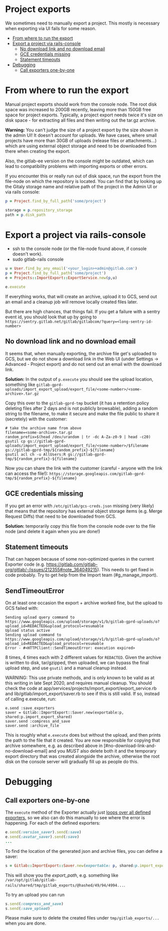 # Project exports

We sometimes need to manually export a project. This mostly is necessary when
exporting via UI fails for some reason.

<!-- vim-markdown-toc GitLab -->

* [From where to run the export](#from-where-to-run-the-export)
* [Export a project via rails-console](#export-a-project-via-rails-console)
  * [No download link and no download email](#no-download-link-and-no-download-email)
  * [GCE credentials missing](#gce-credentials-missing)
  * [Statement timeouts](#statement-timeouts)
* [Debugging](#debugging)
  * [Call exporters one-by-one](#call-exporters-one-by-one)

<!-- vim-markdown-toc -->

# From where to run the export

Manual project exports should work from the console node. The root disk space
was increased to 200GB recently, leaving more than 150GB free space for project
exports. Typically, a project export needs twice it's size on disk space - for
extracting all files and then writing out the tar.gz archive.

__Warning:__ You can't judge the size of a project export by the size shown in
the admin UI! It doesn't account for uploads. We have cases, where small
projects have more than 30GB of uploads (release files or attachments...) which
are using external object storage and need to be downloaded from there when
creating the export.

Also, the gitlab-ee version on the console might be outdated, which can lead to
compatibility problems with importing exports or other errors.

If you encounter this or really run out of disk space, run the export from the
file-node on which the repository is located. You can find that by looking up
the Gitaly storage name and relative path of the project in the Admin UI or via
rails console:

```ruby
p = Project.find_by_full_path('some/project')

storage = p.repository_storage
path = p.disk_path
```

# Export a project via rails-console

* ssh to the console node (or the file-node found above, if console doesn't work).
* sudo gitlab-rails console

```ruby
u = User.find_by_any_email('<your_login>+admin@gitlab.com')
p = Project.find_by_full_path('some/project')
e = Projects::ImportExport::ExportService.new(p,u)

e.execute
```

If everything works, that will create an archive, upload it to GCS, send out an
email and a cleanup job will remove locally created files later.

But there are high chances, that things fail. If you get a failure with a sentry
event id, you should look that up by going to
`https://sentry.gitlab.net/gitlab/gitlabcom/?query=<long-sentry-id-number>`

## No download link and no download email

It seems that, when manually exporting, the archive file get's uploaded to GCS,
but we do not show a download link in the Web UI (under Settings -> Advanced -
Project export) and do not send out an email with the download link.

__Solution:__ In the output of `p.execute` you should see the upload location,
something like
`gitlab-gprd-uploads/import_export_upload/export_file/<some-number>/<some-archive>.tar.gz`

Copy this over to the `gitlab-gprd-tmp` bucket (it has a retention policy
deleting files after 2 days and is not publicly browsable), adding a random
string to the filename, to make it secure and make the file public to share it
(secretely) with the customer:

```
# take the archive name from above
filename=<some-archive>.tar.gz
random_prefix=$(head /dev/urandom | tr -dc A-Za-z0-9 | head -c20)
gsutil cp gs://gitlab-gprd-uploads/import_export_upload/export_file/<some-number>/$filename gs://gitlab-gprd-tmp/${random_prefix}-${filename}
gsutil acl ch -u AllUsers:R gs://gitlab-gprd-tmp/${random_prefix}-${filename}
```

Now you can share the link with the customer (careful - anyone with the link can
access the file!):
`https://storage.googleapis.com/gitlab-gprd-tmp/${random_prefix}-${filename}`

## GCE credentials missing

If you get an error with `/etc/gitlab/gcs-creds.json` missing (very likely) that
means that the repository has external object storage items (e.g. Merge Request
Diffs) that need to be downloaded from GCS.

__Solution:__ temporarily copy this file from the console node over to the file
node (and delete it again when you are done!)

## Statement timeouts

That can happen because of some non-optimized queries in the current Exporter
code (e.g. https://gitlab.com/gitlab-org/gitlab/-/issues/212355#note_364049215).
This needs to get fixed in code probably. Try to get help from the Import team
(#g_manage_import).

## SendTimeoutError

On at least one occasion the export + archive worked fine, but the upload to
GCS failed with:
```
Sending upload query command to https://www.googleapis.com/upload/storage/v1/b/gitlab-gprd-uploads/o?upload_id=REDACTED&upload_protocol=resumable
Upload status active
Sending upload command to https://www.googleapis.com/upload/storage/v1/b/gitlab-gprd-uploads/o?upload_id=REDACTED&upload_protocol=resumable
Error - #<HTTPClient::SendTimeoutError: execution expired>
```
8 times, 4 times each with 2 different values for `REDACTED`.  Given the
archive is written to disk, tar/gzipped, then uploaded, we can bypass the
final upload step, and use `gsutil` and a manual cleanup instead.

WARNING: This use private methods, and is only known to be valid as at this writing
in late Sept 2020, and requires manual cleanup.
You should check the code at app/services/projects/import_export/export_service.rb
and lib/gitlab/import_export/saver.rb to see if this is still valid.  If so, instead
of calling e.execute, run:

```
e.send :save_exporters
saver = Gitlab::ImportExport::Saver.new(exportable:p, shared:p.import_export_shared)
saver.send :compress_and_save
saver.send :archive_file
```

This is roughly what `e.execute` does but without the upload, and then prints the path
to the file that it created.  You are now responsible for copying that archive
somewhere, e.g. as described above in [#no-download-link-and-no-download-email] and you
*MUST* also delete both it and the temporary export directory that was created alongside
the archive, otherwise the root disk on the console server will gradually fill up as
people do this.

# Debugging

## Call exporters one-by-one

The `execute` method of the Exporter actually just [loops over all defined
exporters](https://gitlab.com/gitlab-org/gitlab/-/blob/master/app/services/projects/import_export/export_service.rb#L61-66),
so we also can do this manually to see where the error is happening. For each of
the defined exporters:

```ruby
e.send(:version_saver).send(:save)
e.send(:avatar_saver).send(:save)
...
```

To find the location of the generated json and archive files, you can define a
saver:

```ruby
s = Gitlab::ImportExport::Saver.new(exportable: p, shared:p.import_export_shared)
```

This will show you the *export_path*, e.g. something like
`/var/opt/gitlab/gitlab-rails/shared/tmp/gitlab_exports/@hashed/49/94/4994...`.

To try an upload you can run

```ruby
s.send(:compress_and_save)
s.send(:save_upload)
```

Please make sure to delete the created files under `tmp/gitlab_exports/...` when
you are done.

